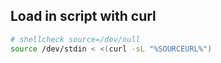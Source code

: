 
## Load in script with curl

```bash
# shellcheck source=/dev/null
source /dev/stdin < <(curl -sL "%SOURCEURL%")
```
